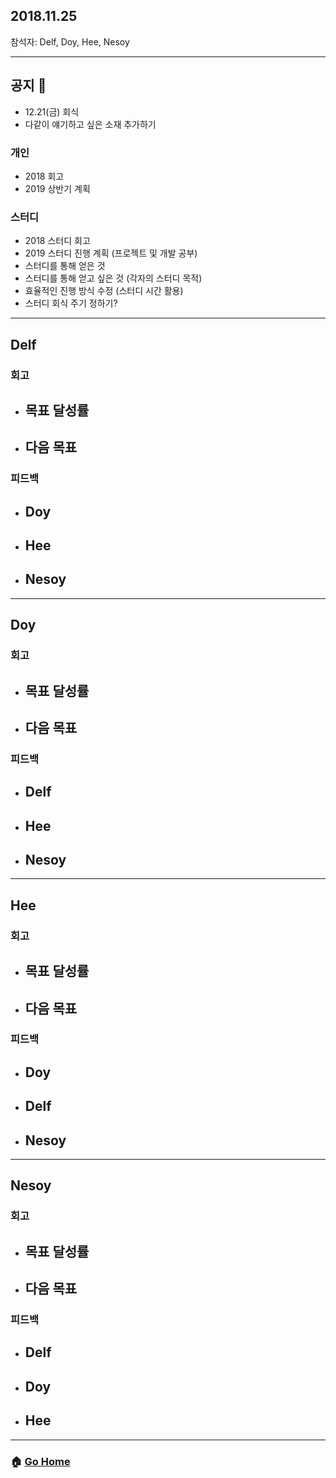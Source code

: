 ## 2018.11.25
참석자: Delf, Doy, Hee, Nesoy

---

## 공지 :pushpin:
* 12.21(금) 회식 
* 다같이 얘기하고 싶은 소재 추가하기 

### 개인 
* 2018 회고
* 2019 상반기 계획 
### 스터디
* 2018 스터디 회고 
* 2019 스터디 진행 계획 (프로젝트 및 개발 공부)
* 스터디를 통해 얻은 것
* 스터디를 통해 얻고 싶은 것 (각자의 스터디 목적)
* 효율적인 진행 방식 수정 (스터디 시간 활용)
* 스터디 회식 주기 정하기? 

---

## Delf
### 회고
- 목표 달성률
    -
- 다음 목표
    -
### 피드백
- Doy
    -
- Hee
    -
- Nesoy
    -

---

## Doy
### 회고
- 목표 달성률
    -
- 다음 목표
    -
### 피드백
- Delf
    -
- Hee
    -
- Nesoy
    -

---

## Hee
### 회고
- 목표 달성률
    -
- 다음 목표
    -
### 피드백
- Doy
    -
- Delf
    -
- Nesoy
    -

---

## Nesoy
### 회고
- 목표 달성률
    -
- 다음 목표
    -
### 피드백
- Delf
    -
- Doy
    -
- Hee
    -

---

### :house: [Go Home](https://github.com/T-WWL/WWL)
